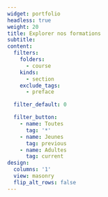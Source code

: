 ```yaml
---
widget: portfolio
headless: true
weight: 20
title: Explorer nos formations
subtitle:
content:
  filters:
    folders:
      - course
    kinds:
      - section
    exclude_tags:
      - preface

  filter_default: 0

  filter_button:
    - name: Toutes
      tag: '*'
    - name: Jeunes
      tag: previous
    - name: Adultes
      tag: current
design:
  columns: '1'
  view: masonry
  flip_alt_rows: false
---
```

